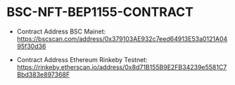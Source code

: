# BSC-NFT-BEP1155-CONTRACT

- Contract Address BSC Mainet: https://bscscan.com/address/0x379103AE932c7eed64913E53a0121A0495f30d36

- Contract Address Ethereum Rinkeby Testnet: https://rinkeby.etherscan.io/address/0x8d71B155B9E2FB34239e5581C7Bbd383e897368F
